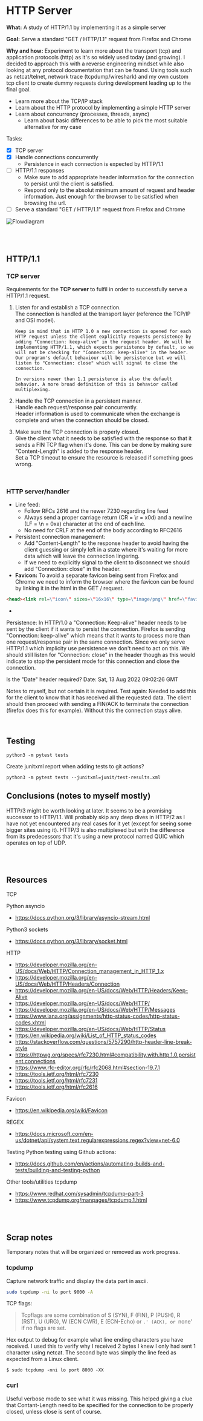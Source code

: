 # HTTP Server #

**What:** A study of HTTP/1.1 by implementing it as a simple server

**Goal:** Serve a standard "GET / HTTP/1.1" request from Firefox and Chrome

**Why and how:** Experiment to learn more about the transport (tcp) and application protocols (http) as it's so widely used today (and growing). I decided to approach this with a reverse engineering mindset while also looking at any protocol documentation that can be found. Using tools such as netcat/telnet, network trace (tcpdump/wireshark) and my own custom tcp client to create dummy requests during development leading up to the final goal.

* Learn more about the TCP/IP stack
* Learn about the HTTP protocol by implementing a simple HTTP server
* Learn about concurrency (processes, threads, async)
  - Learn about basic differences to be able to pick the most suitable alternative for my case

Tasks:
 - [x] TCP server
 - [x] Handle connections concurrently
   - Persistence in each connection is expected by HTTP/1.1
 - [ ] HTTP/1.1 responses
   - Make sure to add appropriate header information for the connection to persist until the client is satisfied.
   - Respond only to the absolut minimum amount of request and header information. Just enough for the browser to be satisfied when browsing the url.
 - [ ] Serve a standard "GET / HTTP/1.1" request from Firefox and Chrome

![Flowdiagram](https://github.com/joellindberg/httpserver-lab/raw/master/diagrams/httpserver-lab.png)

<br />
<br />

## HTTP/1.1 ##

### TCP server ###

Requirements for the **TCP server** to fulfil in order to successfully serve a HTTP/1.1 request.

1. Listen for and establish a TCP connection.<br />
The connection is handled at the transport layer (reference the TCP/IP and OSI model).

       Keep in mind that in HTTP 1.0 a new connection is opened for each HTTP request unless the client explicitly requests persistence by adding "Connection: keep-alive" in the request header. We will be implementing HTTP/1.1, which expects persistence by default, so we will not be checking for "Connection: keep-alive" in the header. Our program's default behaviour will be persistence but we will listen to "Connection: close" which will signal to close the connection.
       
       In versions newer than 1.1 persistence is also the default behavior. A more broad definition of this is behavior called multiplexing. 

2. Handle the TCP connection in a persistent manner.<br />
Handle each request/response pair concurrently.<br />
Header information is used to communicate when the exchange is complete and when the connection should be closed.

3. Make sure the TCP connection is properly closed.<br />
Give the client what it needs to be satisfied with the response so that it sends a FIN TCP flag when it's done. This can be done by making sure "Content-Length" is added to the response header.<br />
Set a TCP timeout to ensure the resource is released if something goes wrong.<br />

<br />

### HTTP server/handler ###

* Line feed:
  - Follow RFCs 2616 and the newer 7230 regarding line feed
  - Always send a proper carriage return (CR = \r = x0d) and a newline (LF = \n = 0xa) character at the end of each line.
  - No need for CRLF at the end of the body according to RFC2616
* Persistent connection management:
  - Add "Content-Length" to the response header to avoid having the client guessing or simply left in a state where it's waiting for more data which will leave the connection lingering.
  - If we need to explicitly signal to the client to disconnect we should add "Connection: close" in the header.
* **Favicon:** To avoid a separate favicon being sent from Firefox and Chrome we need to inform the browser where the favicon can be found by linking it in the html in the GET / request.
~~~html
<head><link rel=\"icon\" sizes=\"16x16\" type=\"image/png\" href=\"favicon.png\"></head>
~~~
* 

Persistence:
In HTTP/1.0 a "Connection: Keep-alive" header needs to be sent by the client if it wants to persist the connection. Firefox is sending "Connection: keep-alive" which means that it wants to process more than one request/response pair in the same connection. Since we only serve HTTP/1.1 which implicity use persistence we don't need to act on this. We should still listen for "Connection: close" in the header though as this would indicate to stop the persistent mode for this connection and close the connection.

Is the "Date" header required?
Date: Sat, 13 Aug 2022 09:02:26 GMT

Notes to myself, but not certain it is required. Test again:
Needed to add this for the client to know that it has received all the requested data. The client should then proceed with sending a FIN/ACK to terminate the connection (firefox does this for example). Without this the connection stays alive.

<br />

## Testing ##

~~~console
python3 -m pytest tests
~~~

Create junitxml report when adding tests to git actions?
~~~console
python3 -m pytest tests --junitxml=junit/test-results.xml
~~~

## Conclusions (notes to myself mostly) ##

HTTP/3 might be worth looking at later. It seems to be a promising successor to HTTP/1.1. Will probably skip any deep dives in HTTP/2 as I have not yet encountered any real cases for it yet (except for seeing some bigger sites using it). HTTP/3 is also multiplexed but with the difference from its predecessors that it's using a new protocol named QUIC which operates on top of UDP.

<br />
<br />

## Resources ##

TCP

Python asyncio
* https://docs.python.org/3/library/asyncio-stream.html

Python3 sockets
* https://docs.python.org/3/library/socket.html

HTTP
* https://developer.mozilla.org/en-US/docs/Web/HTTP/Connection_management_in_HTTP_1.x
* https://developer.mozilla.org/en-US/docs/Web/HTTP/Headers/Connection
* https://developer.mozilla.org/en-US/docs/Web/HTTP/Headers/Keep-Alive
* https://developer.mozilla.org/en-US/docs/Web/HTTP/
* https://developer.mozilla.org/en-US/docs/Web/HTTP/Messages
* https://www.iana.org/assignments/http-status-codes/http-status-codes.xhtml
* https://developer.mozilla.org/en-US/docs/Web/HTTP/Status
* https://en.wikipedia.org/wiki/List_of_HTTP_status_codes
* https://stackoverflow.com/questions/5757290/http-header-line-break-style
* https://httpwg.org/specs/rfc7230.html#compatibility.with.http.1.0.persistent.connections
* https://www.rfc-editor.org/rfc/rfc2068.html#section-19.7.1
* https://tools.ietf.org/html/rfc7230
* https://tools.ietf.org/html/rfc7231
* https://tools.ietf.org/html/rfc2616

Favicon
* https://en.wikipedia.org/wiki/Favicon

REGEX
* https://docs.microsoft.com/en-us/dotnet/api/system.text.regularexpressions.regex?view=net-6.0

Testing
Python testing using Github actions:
* https://docs.github.com/en/actions/automating-builds-and-tests/building-and-testing-python

Other tools/utilities
tcpdump
* https://www.redhat.com/sysadmin/tcpdump-part-3
* https://www.tcpdump.org/manpages/tcpdump.1.html

<br />
<br />

## Scrap notes

Temporary notes that will be organized or removed as work progress.

### tcpdump

Capture network traffic and display the data part in ascii.
~~~bash
sudo tcpdump -ni lo port 9000 -A
~~~

TCP flags:
> Tcpflags are some combination of S (SYN), F (FIN), P (PUSH), R (RST), U (URG), W (ECN CWR), E (ECN-Echo) or `.' (ACK), or `none' if no flags are set.

Hex output to debug for example what line ending characters you have received. I used this to verify why I received 2 bytes I knew I only had sent 1 character using netcat. The second byte was simply the line feed as expected from a Linux client.

~~~console
$ sudo tcpdump -nni lo port 8000 -XX
~~~

### curl

Useful verbose mode to see what it was missing. This helped giving a clue that Contant-Length need to be specified for the connection to be properly closed, unless close is sent of course.

